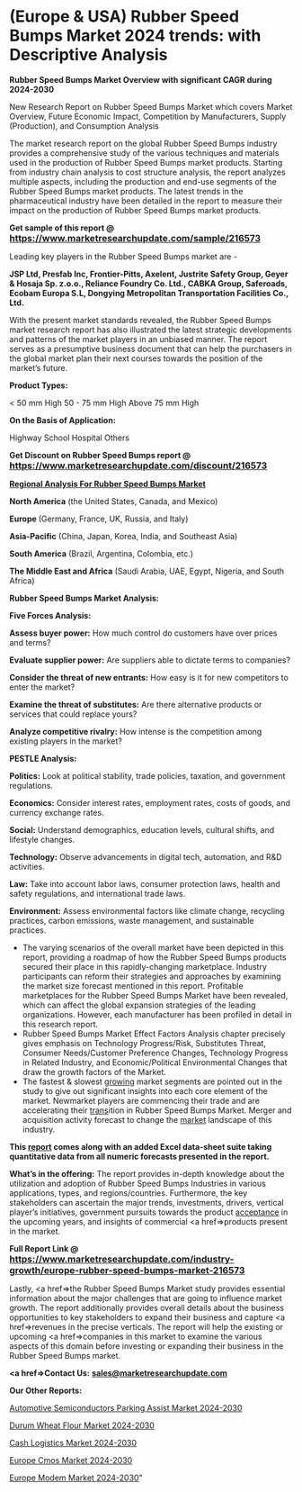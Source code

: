 # (Europe & USA) Rubber Speed Bumps Market 2024 trends: with Descriptive Analysis

<strong>Rubber Speed Bumps Market Overview with significant CAGR during 2024-2030</strong>

New Research Report on Rubber Speed Bumps Market which covers Market Overview, Future Economic Impact, Competition by Manufacturers, Supply (Production), and Consumption Analysis

The market research report on the global Rubber Speed Bumps industry provides a comprehensive study of the various techniques and materials used in the production of Rubber Speed Bumps market products. Starting from industry chain analysis to cost structure analysis, the report analyzes multiple aspects, including the production and end-use segments of the Rubber Speed Bumps market products. The latest trends in the pharmaceutical industry have been detailed in the report to measure their impact on the production of Rubber Speed Bumps market products.

<strong>Get sample of this report @ <a href=https://www.marketresearchupdate.com/sample/216573><font size=3 color=#0000ff>https://www.marketresearchupdate.com/sample/216573</font></a></strong>

Leading key players in the Rubber Speed Bumps market are -

<strong>JSP Ltd, Presfab Inc, Frontier-Pitts, Axelent, Justrite Safety Group, Geyer & Hosaja Sp. z.o.o., Reliance Foundry Co. Ltd., CABKA Group, Saferoads, Ecobam Europa S.L, Dongying Metropolitan Transportation Facilities Co., Ltd.</strong>

With the present market standards revealed, the Rubber Speed Bumps market research report has also illustrated the latest strategic developments and patterns of the market players in an unbiased manner. The report serves as a presumptive business document that can help the purchasers in the global market plan their next courses towards the position of the market’s future.

<strong>Product Types:</strong>

< 50 mm High
50 - 75 mm High
Above 75 mm High

<strong>On the Basis of Application:</strong>

Highway
School
Hospital
Others

<strong>Get Discount on Rubber Speed Bumps report @ <a href=https://www.marketresearchupdate.com/discount/216573><font size=3 color=#0000ff>https://www.marketresearchupdate.com/discount/216573</font></a></strong>

<strong><u><b>Regional Analysis For Rubber Speed Bumps Market</b></u></strong>

<strong><b>North America</b></strong> (the United States, Canada, and Mexico)

<strong><b>Europe </b></strong>(Germany, France, UK, Russia, and Italy)

<strong><b>Asia-Pacific</b></strong> (China, Japan, Korea, India, and Southeast Asia)

<strong><b>South America</b></strong> (Brazil, Argentina, Colombia, etc.)

<strong><b>The Middle East and Africa</b></strong> (Saudi Arabia, UAE, Egypt, Nigeria, and South Africa)

<strong>Rubber Speed Bumps Market Analysis:</strong>

<strong>Five Forces Analysis:</strong>

<strong>Assess buyer power:</strong> How much control do customers have over prices and terms?

<strong>Evaluate supplier power:</strong> Are suppliers able to dictate terms to companies?

<strong>Consider the threat of new entrants:</strong> How easy is it for new competitors to enter the market?

<strong>Examine the threat of substitutes:</strong> Are there alternative products or services that could replace yours?

<strong>Analyze competitive rivalry:</strong> How intense is the competition among existing players in the market?

<strong>PESTLE Analysis:</strong>

<strong>Politics:</strong> Look at political stability, trade policies, taxation, and government regulations.

<strong>Economics:</strong> Consider interest rates, employment rates, costs of goods, and currency exchange rates.

<strong>Social:</strong> Understand demographics, education levels, cultural shifts, and lifestyle changes.

<strong>Technology:</strong> Observe advancements in digital tech, automation, and R&D activities.

<strong>Law:</strong> Take into account labor laws, consumer protection laws, health and safety regulations, and international trade laws.

<strong>Environment:</strong> Assess environmental factors like climate change, recycling practices, carbon emissions, waste management, and sustainable practices.

<ul>
  <li>The varying scenarios of the overall market have been depicted in this report, providing a roadmap of how the Rubber Speed Bumps products secured their place in this rapidly-changing marketplace. Industry participants can reform their strategies and approaches by examining the market size forecast mentioned in this report. Profitable marketplaces for the Rubber Speed Bumps Market have been revealed, which can affect the global expansion strategies of the leading organizations. However, each manufacturer has been profiled in detail in this research report.</li>
  <li>Rubber Speed Bumps Market Effect Factors Analysis chapter precisely gives emphasis on Technology Progress/Risk, Substitutes Threat, Consumer Needs/Customer Preference Changes, Technology Progress in Related Industry, and Economic/Political Environmental Changes that draw the growth factors of the Market.</li>
  <li>The fastest &amp; slowest <a href=ASDF991299>growing</a> market segments are pointed out in the study to give out significant insights into each core element of the market. Newmarket players are commencing their trade and are accelerating their <a href=>trans</a>ition in Rubber Speed Bumps Market. Merger and acquisition activity forecast to change the <a href=>market</a> landscape of this industry.</li>
</ul>
<strong>This <a href=>report</a> comes along with an added Excel data-sheet suite taking quantitative data from all numeric forecasts presented in the report.</strong>

<strong>What’s in the offering:</strong> The report provides in-depth knowledge about the utilization and adoption of Rubber Speed Bumps Industries in various applications, types, and regions/countries. Furthermore, the key stakeholders can ascertain the major trends, investments, drivers, vertical player’s initiatives, government pursuits towards the product <a href=ASDF881288>acceptance</a> in the upcoming years, and insights of commercial <a href=>products</a> present in the market.

<strong>Full Report Link @ <a href=https://www.marketresearchupdate.com/industry-growth/europe-rubber-speed-bumps-market-216573><font size=3 color=#0000ff>https://www.marketresearchupdate.com/industry-growth/europe-rubber-speed-bumps-market-216573</font></a></strong>

Lastly, <a href=>the</a> Rubber Speed Bumps Market study provides essential information about the major challenges that are going to influence market growth. The report additionally provides overall details about the business opportunities to key stakeholders to expand their business and capture <a href=>revenues</a> in the precise verticals. The report will help the existing or upcoming <a href=>companies</a> in this market to examine the various aspects of this domain before investing or expanding their business in the Rubber Speed Bumps market.

<strong><a href=><strong>Contact Us:</strong></a></strong>
<strong>sales@marketresearchupdate.com</strong>

<strong>Our Other Reports:</strong>

<a href=https://www.linkedin.com/pulse/automotive-semiconductors-parking-assist-market-1f>Automotive Semiconductors Parking Assist Market 2024-2030</a>

<a href=https://www.linkedin.com/pulse/durum-wheat-flour-market-2023-analysis-growth>Durum Wheat Flour Market 2024-2030</a>

<a href=https://www.linkedin.com/pulse/cash-logistics-market-outlooks-2023-size-shares>Cash Logistics Market 2024-2030</a>

<a href=https://www.linkedin.com/pulse/europe-cmos-market-2023-global-industry-u2ajf/>Europe Cmos Market 2024-2030</a>

<a href=https://www.linkedin.com/pulse/europe-modem-market-research-report-2023-hq5oc/>Europe Modem Market 2024-2030</a>"
